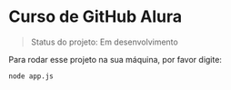 <h1>Curso de GitHub Alura</h1>

> Status do projeto: Em desenvolvimento

Para rodar esse projeto na sua máquina, por favor digite:
```
node app.js
```
